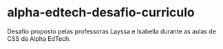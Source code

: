 # alpha-edtech-desafio-curriculo
Desafio proposto pelas professoras Layssa e Isabella durante as aulas de CSS da Alpha EdTech.
